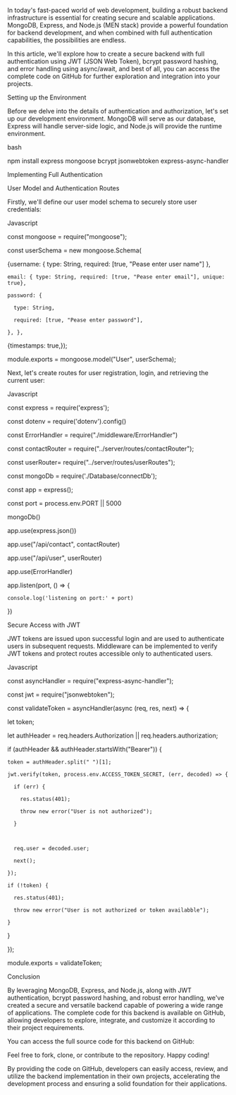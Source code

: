 In today's fast-paced world of web development, building a robust backend infrastructure is essential for creating secure and scalable applications. MongoDB, Express, and Node.js (MEN stack) provide a powerful foundation for backend development, and when combined with full authentication capabilities, the possibilities are endless.

In this article, we'll explore how to create a secure backend with full authentication using JWT (JSON Web Token), bcrypt password hashing, and error handling using async/await, and best of all, you can access the complete code on GitHub for further exploration and integration into your projects.

Setting up the Environment

Before we delve into the details of authentication and authorization, let's set up our development environment. MongoDB will serve as our database, Express will handle server-side logic, and Node.js will provide the runtime environment.

bash

npm install express mongoose bcrypt jsonwebtoken express-async-handler

Implementing Full Authentication

User Model and Authentication Routes

Firstly, we'll define our user model schema to securely store user credentials:

Javascript

const mongoose = require("mongoose");

const userSchema = new mongoose.Schema(

{username: { type: String, required: [true, "Pease enter user name"] },

    email: { type: String, required: [true, "Pease enter email"], unique: true},

    password: {

      type: String,

      required: [true, "Pease enter password"],

    }, },

{timestamps: true,});

module.exports = mongoose.model("User", userSchema);

Next, let's create routes for user registration, login, and retrieving the current user:

Javascript

const express = require('express');

const dotenv = require('dotenv').config()

const ErrorHandler = require("./middleware/ErrorHandler")

const contactRouter = require("../server/routes/contactRouter");

const userRouter= require("../server/routes/userRoutes");

const mongoDb = require('./Database/connectDb');

const app = express();

const port = process.env.PORT || 5000

mongoDb()

app.use(express.json())

app.use("/api/contact", contactRouter)

app.use("/api/user", userRouter)

app.use(ErrorHandler)

app.listen(port, () => {

    console.log('listening on port:' + port)

})

Secure Access with JWT

JWT tokens are issued upon successful login and are used to authenticate users in subsequent requests. Middleware can be implemented to verify JWT tokens and protect routes accessible only to authenticated users.

Javascript

const asyncHandler = require("express-async-handler");

const jwt = require("jsonwebtoken");

const validateToken = asyncHandler(async (req, res, next) => {

let token;

let authHeader = req.headers.Authorization || req.headers.authorization;

if (authHeader && authHeader.startsWith("Bearer")) {

    token = authHeader.split(" ")[1];

    jwt.verify(token, process.env.ACCESS_TOKEN_SECRET, (err, decoded) => {

      if (err) {

        res.status(401);

        throw new error("User is not authorized");

      }



      req.user = decoded.user;

      next();

    });

    if (!token) {

      res.status(401);

      throw new error("User is not authorized or token availabble");

    }

}

});

module.exports = validateToken;

Conclusion

By leveraging MongoDB, Express, and Node.js, along with JWT authentication, bcrypt password hashing, and robust error handling, we've created a secure and versatile backend capable of powering a wide range of applications. The complete code for this backend is available on GitHub, allowing developers to explore, integrate, and customize it according to their project requirements.

You can access the full source code for this backend on GitHub:

Feel free to fork, clone, or contribute to the repository. Happy coding!

By providing the code on GitHub, developers can easily access, review, and utilize the backend implementation in their own projects, accelerating the development process and ensuring a solid foundation for their applications.
